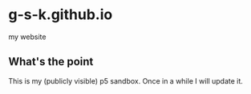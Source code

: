# g-s-k.github.io
my website

## What's the point
This is my (publicly visible) p5 sandbox. Once in a while I will update it.
